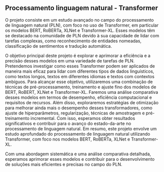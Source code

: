 ## Processamento linguagem natural - Transformer

O projeto consiste em um estudo avançado no campo do processamento de linguagem natural (PLN), com foco no uso de Transformer, em particular os modelos BERT, RoBERTa, XLNet e Transformer-XL. Esses modelos têm se destacado na comunidade de PLN devido à sua capacidade de lidar com tarefas complexas, como reconhecimento de entidades nomeadas, classificação de sentimentos e tradução automática.

O objetivo principal deste projeto é explorar e aprimorar a eficiência e a precisão desses modelos em uma variedade de tarefas de PLN. Pretendemos investigar como esses Transformer podem ser aplicados de maneira mais eficaz para lidar com diferentes tipos de dados linguísticos, como textos longos, textos em diferentes idiomas e textos com contextos ambíguos. Para alcançar esse objetivo, utilizaremos uma combinação de técnicas de pré-processamento, treinamento e ajuste fino dos modelos de BERT, RoBERT, XLNet e Transformer-XL. Faremos uma análise comparativa desses modelos em termos de desempenho, eficiência computacional e requisitos de recursos. Além disso, exploraremos estratégias de otimização para melhorar ainda mais o desempenho desses transformadores, como ajuste de hiperparâmetros, regularização, técnicas de amostragem e pré-treinamento incremental. Com isso, esperamos obter resultados significativos e contribuir para o avanço do estado-da-arte no processamento de linguagem natural. Em resumo, este projeto envolve um estudo aprofundado do processamento de linguagem natural utilizando Transformer, com foco nos modelos BERT, RoBERTa, XLNet e Transformer-XL. 

Com uma abordagem sistemática e uma análise comparativa detalhada, esperamos aprimorar esses modelos e contribuir para o desenvolvimento de soluções mais eficientes e precisas no campo do PLN.
